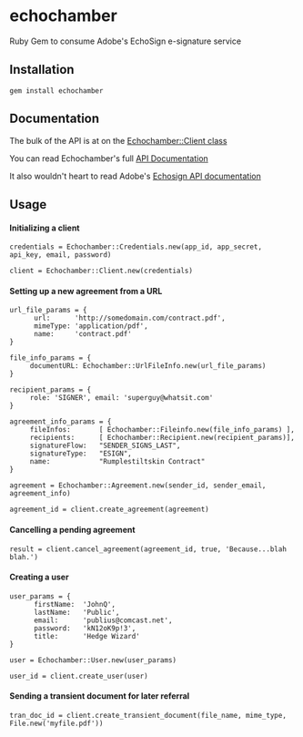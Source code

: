 echochamber
===========

Ruby Gem to consume Adobe's EchoSign e-signature service


## Installation

```
gem install echochamber
```

## Documentation

The bulk of the API is at on the [Echochamber::Client class](http://rdoc.info/github/kayagoban/echochamber/frames/Echochamber/Client)

You can read Echochamber's full [API Documentation](http://rdoc.info/github/kayagoban/echochamber/frames)

It also wouldn't heart to read Adobe's [Echosign API documentation](https://secure.echosign.com/public/docs/restapi/v2)

## Usage

#### Initializing a client

```
credentials = Echochamber::Credentials.new(app_id, app_secret, api_key, email, password)

client = Echochamber::Client.new(credentials)
```

#### Setting up a new agreement from a URL 

```
url_file_params = {
      url:      'http://somedomain.com/contract.pdf',
      mimeType: 'application/pdf',
      name:     'contract.pdf'
}

file_info_params = {
     documentURL: Echochamber::UrlFileInfo.new(url_file_params) 
}

recipient_params = {
     role: 'SIGNER', email: 'superguy@whatsit.com'
}

agreement_info_params = {
     fileInfos:       [ Echochamber::Fileinfo.new(file_info_params) ],
     recipients:      [ Echochamber::Recipient.new(recipient_params)],
     signatureFlow:   "SENDER_SIGNS_LAST",
     signatureType:   "ESIGN",
     name:            "Rumplestiltskin Contract"
}

agreement = Echochamber::Agreement.new(sender_id, sender_email, agreement_info) 

agreement_id = client.create_agreement(agreement)
```

#### Cancelling a pending agreement
```
result = client.cancel_agreement(agreement_id, true, 'Because...blah blah.')
```

#### Creating a user
```
user_params = {
      firstName:  'JohnQ',
      lastName:   'Public',
      email:      'publius@comcast.net',
      password:   'kN12oK9p!3',
      title:      'Hedge Wizard'
}

user = Echochamber::User.new(user_params)

user_id = client.create_user(user)
```

#### Sending a transient document for later referral
```
tran_doc_id = client.create_transient_document(file_name, mime_type, File.new('myfile.pdf'))
```


